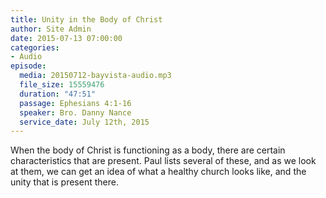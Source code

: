 ```yaml
---
title: Unity in the Body of Christ
author: Site Admin
date: 2015-07-13 07:00:00
categories:
- Audio
episode:
  media: 20150712-bayvista-audio.mp3
  file_size: 15559476
  duration: "47:51"
  passage: Ephesians 4:1-16
  speaker: Bro. Danny Nance
  service_date: July 12th, 2015
---
```

When the body of Christ is functioning as a body, there are certain characteristics that are present. Paul lists several of these, and as we look at them, we can get an idea of what a healthy church looks like, and the unity that is present there.
